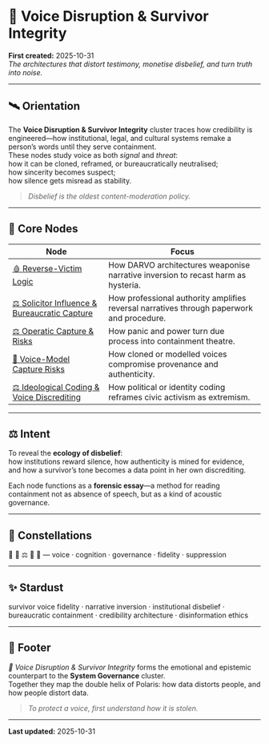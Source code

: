 # 👅 Voice Disruption & Survivor Integrity  
**First created:** 2025-10-31  
*The architectures that distort testimony, monetise disbelief, and turn truth into noise.*

---

## 🛰️ Orientation  

The **Voice Disruption & Survivor Integrity** cluster traces how credibility is engineered—how institutional, legal, and cultural systems remake a person’s words until they serve containment.  
These nodes study voice as both *signal* and *threat*:  
how it can be cloned, reframed, or bureaucratically neutralised;  
how sincerity becomes suspect;  
how silence gets misread as stability.

> *Disbelief is the oldest content-moderation policy.*

---

## 🧩 Core Nodes  

| **Node** | **Focus** |
|-----------|-----------|
| [🩸 Reverse-Victim Logic](🩸_reverse_victim_logic.md) | How DARVO architectures weaponise narrative inversion to recast harm as hysteria. |
| [⚖️ Solicitor Influence & Bureaucratic Capture](⚖️_solicitor_influence_and_bureaucratic_capture.md) | How professional authority amplifies reversal narratives through paperwork and procedure. |
| [⚖️ Operatic Capture & Risks](⚖️_operatic_capture_and_risks.md) | How panic and power turn due process into containment theatre. |
| [🧬 Voice-Model Capture Risks](../../🎙️_cloneproof_protocol/🧬_voice_model_capture_risks.md) | How cloned or modelled voices compromise provenance and authenticity. |
| [⚖️ Ideological Coding & Voice Discrediting](../../../Big_Picture_Protocols/⚖️_ideological_coding_and_voice_discrediting.md) | How political or identity coding reframes civic activism as extremism. |

---

## ⚖️ Intent  

To reveal the **ecology of disbelief**:  
how institutions reward silence, how authenticity is mined for evidence,  
and how a survivor’s tone becomes a data point in her own discrediting.  

Each node functions as a **forensic essay**—a method for reading containment not as absence of speech, but as a kind of acoustic governance.

---

## 🌌 Constellations  

👅 🧠 ⚖️ 🧿 🔮 — voice · cognition · governance · fidelity · suppression  

---

## ✨ Stardust  

survivor voice fidelity · narrative inversion · institutional disbelief · bureaucratic containment · credibility architecture · disinformation ethics  

---

## 🏮 Footer  

*👅 Voice Disruption & Survivor Integrity* forms the emotional and epistemic counterpart to the **System Governance** cluster.  
Together they map the double helix of Polaris: how data distorts people, and how people distort data.  

> *To protect a voice, first understand how it is stolen.*

---

**Last updated:** 2025-10-31  
